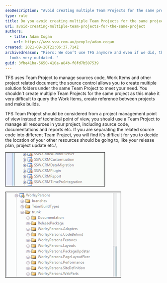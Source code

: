 ```yaml
---
seoDescription: "Avoid creating multiple Team Projects for the same project to streamline work item management and build processes."
type: rule
title: Do you avoid creating multiple Team Projects for the same project?
uri: avoid-creating-multiple-team-projects-for-the-same-project
authors:
  - title: Adam Cogan
    url: https://www.ssw.com.au/people/adam-cogan
created: 2021-09-20T21:06:37.714Z
archivedreason: "Piers: We don’t use TFS anymore and even if we did, this rule
  looks very outdated. "
guid: 3fbe41ba-5650-410a-a84b-f6fd7b507539
---
```

TFS uses Team Project to manage sources code, Work Items and other project related document; the source control allows you to create multiple solution folders under the same Team Project to meet your need. You shouldn't create multiple Team Projects for the same project as this make it very difficult to query the Work Items, create reference between projects and make builds.

TFS Team Project should be considered from a project management point of view instead of technical point of view, you should use a Team Project to manage all resources in your project, including source code, documentations and reports etc. If you are separating the related source code into different Team Project, you will find it's difficult for you to decide the location of your other resources should be going to, like your release plan, project update etc.\
<!--endintro-->

![Figure: Bad Example - Multiple Team Projects for the same product](bad-multiple-projects.gif)



![Figure: Good Example - Multiple solution folders in the same Team Project](good-multiple-folders.gif)
